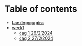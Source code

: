 # Table of contents

* [Landingspagina](README.md)
* [week1](week1/README.md)
  * [dag 1 26/2/2024](week1/dag1.md)
  * [dag 2 27/2/2024](week1/dag2.md)
